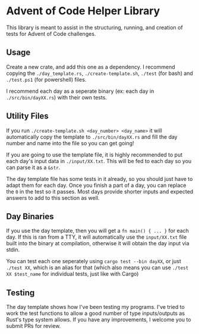 
# Advent of Code Helper Library
This library is meant to assist in the structuring, running, and creation of tests for Advent of Code challenges.

## Usage
Create a new crate, and add this one as a dependency. I recommend copying the `./day_template.rs`, `./create-template.sh`, `./test` (for bash) and `./test.ps1` (for powershell) files.

I recommend each day as a seperate binary (ex: each day in `./src/bin/dayXX.rs`) with their own tests.

## Utility Files
If you run `./create-template.sh <day_number> <day_name>` it will automatically copy the template to `./src/bin/dayXX.rs` and fill the day number and name into the file so you can get going!

If you are going to use the template file, it is highly recommended to put each day's input data in `./input/XX.txt`. This will be fed to each day so you can parse it as a `&str`.

The day template file has some tests in it already, so you should just have to adapt them for each day. Once you finish a part of a day, you can replace the `0` in the test so it passes. Most days provide shorter inputs and expected answers to add to this section as well.

## Day Binaries
If you use the day template, then you will get a `fn main() { ... }` for each day. If this is ran from a TTY, it will automatically use the `input/XX.txt` file built into the binary at compilation, otherwise it will obtain the day input via stdin.

You can test each one seperately using `cargo test --bin dayXX`, or just `./test XX`, which is an alias for that (which also means you can use `./test XX $test_name` for individual tests, just like with Cargo)

## Testing
The day template shows how I've been testing my programs. I've tried to work the test functions to allow a good number of type inputs/outputs as Rust's type system allows. If you have any improvements, I welcome you to submit PRs for review.
